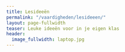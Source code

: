 ```yaml
---
title: Lesideeën
permalink: "/vaardigheden/lesideeen/"
layout: page-fullwidth
teaser: Leuke ideeën voor in je eigen klas
header:
  image_fullwidth: laptop.jpg
---
```

